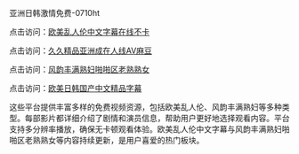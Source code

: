 亚洲日韩激情免费-0710ht

点击访问：<a href="https://heiliaoga6s9v.pages.dev">欧美乱人伦中文字幕在线不卡</a>

点击访问：<a href="https://heiliaoxwd5i8.pages.dev">久久精品亚洲成在人线AV麻豆</a>

点击访问：<a href="https://heiliaowt0d7p.pages.dev">风韵丰满熟妇啪啪区老熟熟女</a>

点击访问：<a href="https://heiliaowzu4ur.pages.dev">欧美日韩国产中文精品字幕</a>

这些平台提供丰富多样的免费视频资源，包括欧美乱人伦、风韵丰满熟妇等多种类型。每部影片都详细介绍了剧情和演员信息，帮助用户更好地选择观看内容。平台支持多分辨率播放，确保无卡顿观看体验。欧美乱人伦中文字幕与风韵丰满熟妇啪啪区老熟熟女等内容持续更新，是用户喜爱的热门板块。

<span style="display:none;">[Canonical link](）</span>
